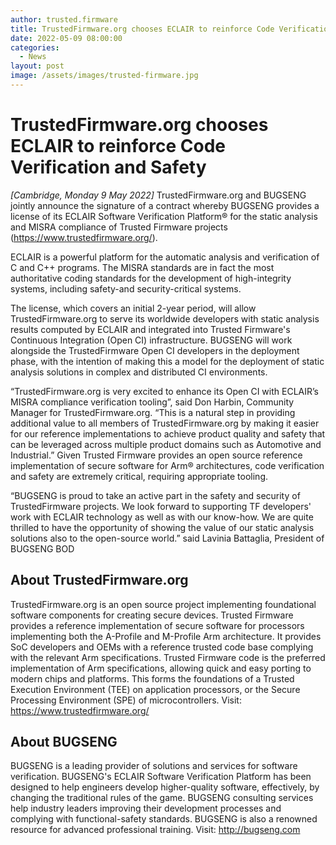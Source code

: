 ```yaml
---
author: trusted.firmware
title: TrustedFirmware.org chooses ECLAIR to reinforce Code Verification and Safety 
date: 2022-05-09 08:00:00
categories:
  - News
layout: post
image: /assets/images/trusted-firmware.jpg
---
```

# **TrustedFirmware.org chooses ECLAIR to reinforce Code Verification and Safety**

*[Cambridge, Monday 9 May 2022]* TrustedFirmware.org and BUGSENG jointly announce the signature of a contract whereby BUGSENG provides a license of its ECLAIR Software Verification Platform® for the static analysis and MISRA compliance of Trusted Firmware projects (https://www.trustedfirmware.org/).

ECLAIR is a powerful platform for the automatic analysis and verification of C and C++ programs. The MISRA standards are in fact the most authoritative coding standards for the development of high-integrity systems, including safety-and security-critical systems. 

The license, which covers an initial 2-year period, will allow TrustedFirmware.org to serve its worldwide developers with static analysis results computed by ECLAIR and integrated into Trusted Firmware's Continuous Integration (Open CI) infrastructure. BUGSENG will work alongside the TrustedFirmware Open CI developers in the deployment phase, with the intention of making this a model for the deployment of static analysis solutions in complex and distributed CI environments.

“TrustedFirmware.org is very excited to enhance its Open CI with ECLAIR’s MISRA compliance verification tooling”, said Don Harbin, Community Manager for TrustedFirmware.org. “This is a natural step in providing additional value to all members of TrustedFirmware.org by making it easier for our reference implementations to achieve product quality and safety that can be leveraged across multiple product domains such as Automotive and Industrial.”
Given Trusted Firmware provides an open source reference implementation of secure software for Arm® architectures, code verification and safety are extremely critical, requiring appropriate tooling.

“BUGSENG is proud to take an active part in the safety and security of TrustedFirmware projects. We look forward to supporting TF developers' work with ECLAIR technology as well as with our know-how. We are quite thrilled to have the opportunity of showing the value of our static analysis solutions also to the open-source world.” said Lavinia Battaglia, President of BUGSENG BOD
 
## **About TrustedFirmware.org**
TrustedFirmware.org is an open source project implementing foundational software components for creating secure devices. Trusted Firmware provides a reference implementation of secure software for processors implementing both the A-Profile and M-Profile Arm architecture. It provides SoC developers and OEMs with a reference trusted code base complying with the relevant Arm specifications. Trusted Firmware code is the preferred implementation of Arm specifications, allowing quick and easy porting to modern chips and platforms. This forms the foundations of a Trusted Execution Environment (TEE) on application processors, or the Secure Processing Environment (SPE) of microcontrollers. Visit: https://www.trustedfirmware.org/

## **About BUGSENG**
BUGSENG is a leading provider of solutions and services for software verification. BUGSENG's ECLAIR Software Verification Platform has been designed to help engineers develop higher-quality software, effectively, by changing the traditional rules of the game. BUGSENG consulting services help industry leaders improving their development processes and complying with functional-safety standards. BUGSENG is also a renowned resource for advanced professional training. Visit: http://bugseng.com
